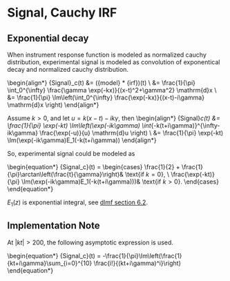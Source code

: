 # Signal, Cauchy IRF

## Exponential decay

When instrument response function is modeled as normalized cauchy distribution, experimental signal is modeled as convolution of exponentical decay and normalized cauchy distribution.

\begin{align*}
{Signal}_c(t) &= ({model} * {irf})(t) \\
&= \frac{1}{\pi} \int_0^{\infty} \frac{\gamma \exp(-kx)}{(x-t)^2+\gamma^2} \mathrm{d}x \\
&= \frac{1}{\pi} \Im\left(\int_0^{\infty} \frac{\exp(-kx)}{(x-t)-i\gamma} \mathrm{d}x \right)
\end{align*}

Assume $k > 0$, and let $u=k(x-t)-ik\gamma$, then
\begin{align*}
{Signal}_c(t) &= \frac{1}{\pi} \exp(-kt) \Im\left(\exp(-ik\gamma) \int_{-k(t+i\gamma)}^{\infty-ik\gamma} \frac{\exp(-u)}{u} \mathrm{d}u \right) \\
&= \frac{1}{\pi} \exp(-kt) \Im(\exp(-ik\gamma)E_1(-k(t+i\gamma))
\end{align*}

So, experimental signal could be modeled as

\begin{equation*}
{Signal_c}(t) = \begin{cases}
\frac{1}{2} + \frac{1}{\pi}\arctan\left(\frac{t}{\gamma}\right)& \text{if $k=0$}, \\
\frac{\exp(-kt)}{\pi} \Im(\exp(-ik\gamma)E_1(-k(t+i\gamma)))& \text{if $k>0$}.
\end{cases}
\end{equation*}

$E_1(z)$ is exponential integral, see [dlmf section 6.2](https://dlmf.nist.gov/6.2). 

## Implementation Note

At $|kt| > 200$, the following asymptotic expression is used.

\begin{equation*}
{Signal_c}(t) = -\frac{1}{\pi}\Im\left(\frac{1}{kt+i\gamma}\sum_{i=0}^{10} \frac{i!}{(kt+i\gamma)^i}\right)
\end{equation*}

